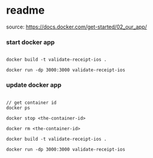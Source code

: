 # readme

source: https://docs.docker.com/get-started/02_our_app/

### start docker app

```

docker build -t validate-receipt-ios .

docker run -dp 3000:3000 validate-receipt-ios

```

### update docker app

```

// get container id
docker ps

docker stop <the-container-id>

docker rm <the-container-id>

docker build -t validate-receipt-ios .

docker run -dp 3000:3000 validate-receipt-ios

```
